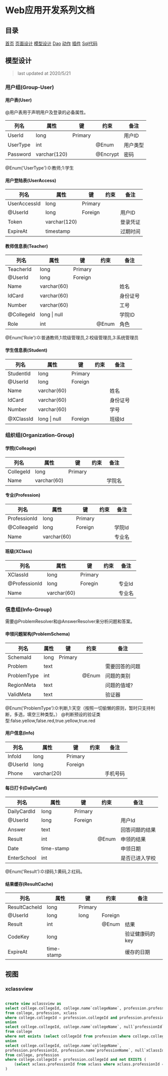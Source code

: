 # Web应用开发系列文档

## 目录

[首页](../index.md)
[页面设计](./pages.md)
[模型设计](./models.md)
[Dao](./dao.md)
[动作](./action.md)
[插件](./addin.md)
[Sql代码](./sqls.md)

## 模型设计

> last updated at 2020/5/21

### 用户组(Group-User)

#### 用户表(User)

@用户表用于声明用户及登录的必备属性。


| 列名 | 属性 | 键 | 约束 | 备注 |
| --- | --- | --- | --- | --- |
| UserId | long | Primary |  | 用户ID |
| UserType | int | | @Enum | 用户类型 |
| Password | varchar(120) | | @Encrypt | 密码 |

@Enum('UserType'):0:教师;1:学生

#### 用户登陆表(UserAccess)

| 列名 | 属性 | 键 | 约束 | 备注 |
| --- | --- | --- | --- | --- |
| UserAccessId | long | Primary | | |
| @UserId | long | Foreign | | 用户ID |
| Token | varchar(120) |  | | 登录凭证 |
| ExpireAt | timestamp | | | 过期时间 |

#### 教师信息表(Teacher)

| 列名 | 属性 | 键 | 约束 | 备注 |
| --- | --- | --- | --- | --- |
| TeacherId | long | Primary | | |
| @UserId | long | Foreign | | |
| Name | varchar(60) | | | 姓名 |
| IdCard | varchar(60) | | | 身份证号 |
| Number | varchar(60) | | | 工号 |
| @CollegeId | long \| null  | | | 学院ID |
| Role | int | | @Enum | 角色 |

@Enum('Role'):0:普通教师,1:院级管理员,2:校级管理员,3:系统管理员

#### 学生信息表(Student)

| 列名 | 属性 | 键 | 约束 | 备注 |
| --- | --- | --- | --- | --- |
| StudentId | long | Primary | | |
| @UserId | long | Foreign | | |
| Name | varchar(60) | | | 姓名 |
| IdCard | varchar(60) | | | 身份证号 |
| Number | varchar(60) | | | 学号 |
| @XClassId | long \| null | Foreign |  | 班级Id |

### 组织组(Organization-Group)

#### 学院(Colleage)

| 列名 | 属性 | 键 | 约束 | 备注 |
| --- | --- | --- | --- | --- |
| CollegeId | long | Primary | | |
| Name | varchar(60) | | | 学院名 |

#### 专业(Profession)

| 列名 | 属性 | 键 | 约束 | 备注 |
| --- | --- | --- | --- | --- |
| ProfessionId | long | Primary | | |
| @ColleageId | long | Foreign | | 学院Id |
| Name | varchar(60) | | | 专业名 |

#### 班级(XClass)

| 列名 | 属性 | 键 | 约束 | 备注 | 
| --- | --- | --- | --- | --- |
| XClassId | long | Primary | | |
| @ProfessionId | long | Foregin | | 专业Id |
| Name | varchar(60) | | | 专业名 |

### 信息组(Info-Group)

需要@ProblemResolver和@AnswerResolver来分析问题和答案。

#### 申领问题架构(ProblemSchema)

| 列名 | 属性 | 键 | 约束 | 备注 |
| --- | --- | --- | --- | --- |
| SchemaId | long | Primary | | |
| Problem | text | | | 需要回答的问题 |
| ProblemType | int | | @Enum | 问题的类别 |
| RegionMeta | text | | | 问题的值域? | 
| ValidMeta | text | | | 验证器 |  

@Enum('ProblemType'):0:判断,1:天空（按照一切偷懒的原则，暂时只支持判断，多选，填空三种类型。）
@判断预设的验证类型:false.yellow,false.red,true.yellow,true.red

#### 用户信息(Info)

| 列名 | 属性 | 键 | 约束 | 备注 |
| --- | --- | --- | --- | --- |
| InfoId | long | Primary | | |
| @UserId | long | Foreign | | | 
| Phone | varchar(20) | | | 手机号码 |

#### 每日打卡(DailyCard)

| 列名 | 属性 | 键 | 约束 | 备注 |
| --- | --- | --- | --- | --- |
| DailyCardId | long | Primary | | |
| @UserId | long | Foreign | | 用户Id |
| Answer | text | | | 回答问题的结果 |
| Result | int | | @Enum | 申领的结果 |
| Date | time-stamp | | | 申领日期 |
| EnterSchool | int | | | 是否已进入学校 |

@Enum('Result'):0:绿码,1:黄码,2:红码。

#### 结果缓存(ResultCache)

| 列名 | 属性 | 键 | 约束 | 备注 |
| --- | --- | --- | --- | --- |
| ResultCacheId | long | Primary | | | 
| @UserId | long | long | Foreign | | |
| Result | int | | @Enum | 结果 |
| CodeKey | long | | | 验证健康码的key |
| ExpireAt | time-stamp | | | 缓存的日期 | 

## 视图

### xclassview
```sql

create view xclassview as
select college.collegeId, college.name`collegeName`, profession.professionId, profession.name`professionName`, xclass.xClassid, xclass.name`xClassName`
from college, profession, xclass
where college.collegeId = profession.collegeId and profession.professionId = xclass.professionId
union
select college.collegeId, college.name`collegeName`, null`professionId`, null`professionName`, null`xClassId`, null`xClassName`
from college
where not exists (select collegeId from profession where college.collegeId = profession.collegeID)
union
select college.collegeId, college.name`collegeName`,
profession.professionId, profession.name`professionName`, null`xClassId`, null`xClassName`
from college, profession
where college.collegeId = profession.collegeId and not EXISTS (
    (select xclass.professionId from xclass where xclass.professionId = profession.professionId)
)
```